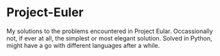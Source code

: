 # Project-Euler
My solutions to the problems encountered in Project Eular. Occassionally not, if ever at all, the simplest or most elegant solution.
Solved in Python, might have a go with different languages after a while.
